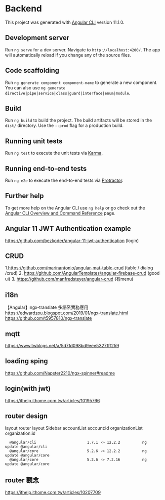 # Backend

This project was generated with [Angular CLI](https://github.com/angular/angular-cli) version 11.1.0.

## Development server

Run `ng serve` for a dev server. Navigate to `http://localhost:4200/`. The app will automatically reload if you change any of the source files.

## Code scaffolding

Run `ng generate component component-name` to generate a new component. You can also use `ng generate directive|pipe|service|class|guard|interface|enum|module`.

## Build

Run `ng build` to build the project. The build artifacts will be stored in the `dist/` directory. Use the `--prod` flag for a production build.

## Running unit tests

Run `ng test` to execute the unit tests via [Karma](https://karma-runner.github.io).

## Running end-to-end tests

Run `ng e2e` to execute the end-to-end tests via [Protractor](http://www.protractortest.org/).

## Further help

To get more help on the Angular CLI use `ng help` or go check out the [Angular CLI Overview and Command Reference](https://angular.io/cli) page.


## Angular 11 JWT Authentication example
https://github.com/bezkoder/angular-11-jwt-authentication (login)

## CRUD
1.https://github.com/marinantonio/angular-mat-table-crud (table / dialog /crud)
2. https://github.com/AngularTemplates/angular-firebase-crud (good ui)
3. https://github.com/manfredsteyer/angular-crud (有menu)

## i18n
【Angular】ngx-translate 多語系實務應用
https://edwardzou.blogspot.com/2019/01/ngx-translate.html
https://github.com/t5957810/ngx-translate

## mqtt 
https://www.twblogs.net/a/5d7fd098bd9eee5327fff259

## loading sping 
https://github.com/Napster2210/ngx-spinner#readme

## login(with jwt)
https://ithelp.ithome.com.tw/articles/10195766

## router design
layout router
	layout
	Sidebar
	accountList
	account:id
	organizationList
	organization:id
	
	  @angular/cli                       1.7.1 -> 12.2.2          ng update @angular/cli 
      @angular/core                      5.2.6 -> 12.2.2          ng update @angular/core
      @angular/core                      5.2.6 -> 7.2.16          ng update @angular/core


## router 觀念	  
https://ithelp.ithome.com.tw/articles/10207709
